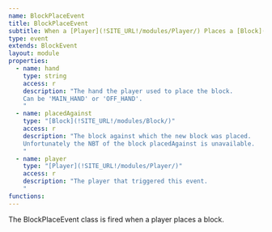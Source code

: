 ```yaml
---
name: BlockPlaceEvent
title: BlockPlaceEvent
subtitle: When a [Player](!SITE_URL!/modules/Player/) Places a [Block](!SITE_URL!/modules/Block/)
type: event
extends: BlockEvent
layout: module
properties:
  - name: hand
    type: string
    access: r
    description: "The hand the player used to place the block.
    Can be 'MAIN_HAND' or 'OFF_HAND'.
    "
  - name: placedAgainst
    type: "[Block](!SITE_URL!/modules/Block/)"
    access: r
    description: "The block against which the new block was placed.
    Unfortunately the NBT of the block placedAgainst is unavailable.
    "
  - name: player
    type: "[Player](!SITE_URL!/modules/Player/)"
    access: r
    description: "The player that triggered this event.
    "
functions:
---
```


The BlockPlaceEvent class is fired when a player places a block.
